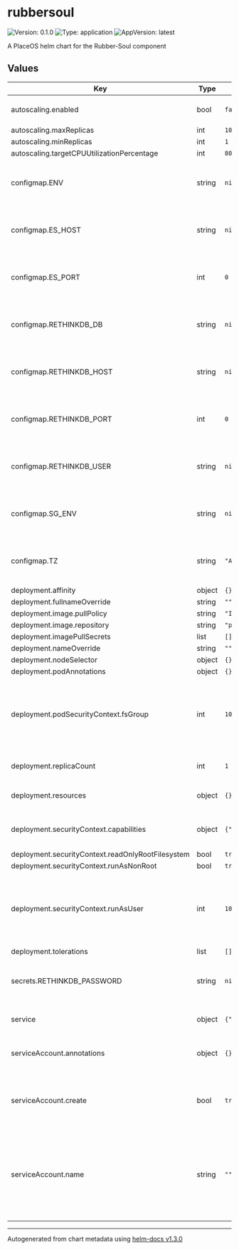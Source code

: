 # rubbersoul

![Version: 0.1.0](https://img.shields.io/badge/Version-0.1.0-informational?style=flat-square) ![Type: application](https://img.shields.io/badge/Type-application-informational?style=flat-square) ![AppVersion: latest](https://img.shields.io/badge/AppVersion-latest-informational?style=flat-square)

A PlaceOS helm chart for the Rubber-Soul component

## Values

| Key | Type | Default | Description |
|-----|------|---------|-------------|
| autoscaling.enabled | bool | `false` | enable horizontal pod autoscaling |
| autoscaling.maxReplicas | int | `10` |  |
| autoscaling.minReplicas | int | `1` |  |
| autoscaling.targetCPUUtilizationPercentage | int | `80` |  |
| configmap.ENV | string | `nil` | value exposed as environment variable to the pod |
| configmap.ES_HOST | string | `nil` | value exposed as environment variable to the pod |
| configmap.ES_PORT | int | `0` | value exposed as environment variable to the pod |
| configmap.RETHINKDB_DB | string | `nil` | value exposed as environment variable to the pod |
| configmap.RETHINKDB_HOST | string | `nil` | value exposed as environment variable to the pod |
| configmap.RETHINKDB_PORT | int | `0` | value exposed as environment variable to the pod |
| configmap.RETHINKDB_USER | string | `nil` | value exposed as environment variable to the pod |
| configmap.SG_ENV | string | `nil` | value exposed as environment variable to the pod |
| configmap.TZ | string | `"Australia/Brisbane"` | value exposed as environment variable to the pod |
| deployment.affinity | object | `{}` |  |
| deployment.fullnameOverride | string | `""` |  |
| deployment.image.pullPolicy | string | `"IfNotPresent"` |  |
| deployment.image.repository | string | `"placeos/rubber-soul"` |  |
| deployment.imagePullSecrets | list | `[]` |  |
| deployment.nameOverride | string | `""` |  |
| deployment.nodeSelector | object | `{}` |  |
| deployment.podAnnotations | object | `{}` |  |
| deployment.podSecurityContext.fsGroup | int | `10001` | fsGroup is defined at container build time and in most circumstances should not be changed |
| deployment.replicaCount | int | `1` | number of replicas to deploy |
| deployment.resources | object | `{}` | Pod resources request and limits |
| deployment.securityContext.capabilities | object | `{"drop":["ALL"]}` | Linux Capabilities for the container |
| deployment.securityContext.readOnlyRootFilesystem | bool | `true` |  |
| deployment.securityContext.runAsNonRoot | bool | `true` |  |
| deployment.securityContext.runAsUser | int | `10001` | runAsUser is defined at container build time and in most circumstances should not be changed |
| deployment.tolerations | list | `[]` |  |
| secrets.RETHINKDB_PASSWORD | string | `nil` | value exposed as environment variable to the pod |
| service | object | `{"port":3000,"type":"ClusterIP"}` | service exposed by deployment |
| serviceAccount.annotations | object | `{}` | Annotations to add to the service account |
| serviceAccount.create | bool | `true` | Specifies whether a service account should be created |
| serviceAccount.name | string | `""` | The name of the service account to use. If not set and create is true, a name is generated using the fullname template |

----------------------------------------------
Autogenerated from chart metadata using [helm-docs v1.3.0](https://github.com/norwoodj/helm-docs/releases/v1.3.0)
